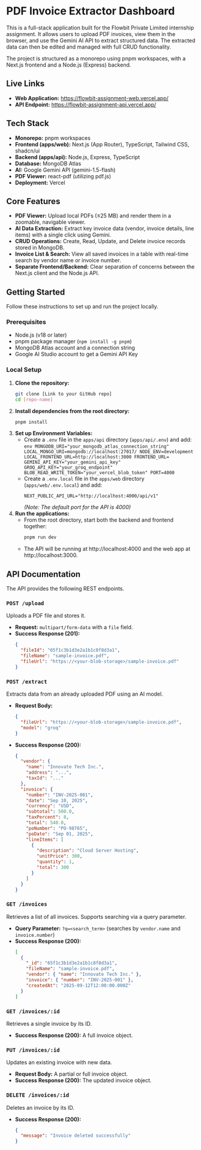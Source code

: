# PDF Invoice Extractor Dashboard

This is a full-stack application built for the Flowbit Private Limited internship assignment. It allows users to upload PDF invoices, view them in the browser, and use the Gemini AI API to extract structured data. The extracted data can then be edited and managed with full CRUD functionality.

The project is structured as a monorepo using pnpm workspaces, with a Next.js frontend and a Node.js (Express) backend.

## Live Links

- **Web Application:** https://flowbit-assignment-web.vercel.app/
- **API Endpoint:** https://flowbit-assignment-api.vercel.app/

## Tech Stack

- **Monorepo:** pnpm workspaces
- **Frontend (apps/web):** Next.js (App Router), TypeScript, Tailwind CSS, shadcn/ui
- **Backend (apps/api):** Node.js, Express, TypeScript
- **Database:** MongoDB Atlas
- **AI:** Google Gemini API (gemini-1.5-flash)
- **PDF Viewer:** react-pdf (utilizing pdf.js)
- **Deployment:** Vercel

## Core Features

- **PDF Viewer:** Upload local PDFs (≤25 MB) and render them in a zoomable, navigable viewer.
- **AI Data Extraction:** Extract key invoice data (vendor, invoice details, line items) with a single click using Gemini.
- **CRUD Operations:** Create, Read, Update, and Delete invoice records stored in MongoDB.
- **Invoice List & Search:** View all saved invoices in a table with real-time search by vendor name or invoice number.
- **Separate Frontend/Backend:** Clear separation of concerns between the Next.js client and the Node.js API.

## Getting Started

Follow these instructions to set up and run the project locally.

### Prerequisites

- Node.js (v18 or later)
- pnpm package manager (`npm install -g pnpm`)
- MongoDB Atlas account and a connection string
- Google AI Studio account to get a Gemini API Key

### Local Setup

1. **Clone the repository:**
   ```bash
   git clone [Link to your GitHub repo]
   cd [repo-name]
   ```
2. **Install dependencies from the root directory:**
   ```bash
   pnpm install
   ```
3. **Set up Environment Variables:**
   - Create a `.env` file in the `apps/api` directory (`apps/api/.env`) and add:
     `env
MONGODB_URI="your_mongodb_atlas_connection_string"
LOCAL_MONGO_URI=mongodb://localhost:27017/
NODE_ENV=development
LOCAL_FRONTEND_URL=http://localhost:3000
FRONTEND_URL=
GEMINI_API_KEY="your_gemini_api_key"
GROQ_API_KEY="your_groq_endpoint"
BLOB_READ_WRITE_TOKEN="your_vercel_blob_token"
PORT=4000
`
   - Create a `.env.local` file in the `apps/web` directory (`apps/web/.env.local`) and add:
     ```env
     NEXT_PUBLIC_API_URL="http://localhost:4000/api/v1"
     ```
     _(Note: The default port for the API is 4000)_
4. **Run the applications:**
   - From the root directory, start both the backend and frontend together:
     ```bash
     pnpm run dev
     ```
   - The API will be running at http://localhost:4000 and the web app at http://localhost:3000.

## API Documentation

The API provides the following REST endpoints.

### `POST /upload`

Uploads a PDF file and stores it.

- **Request:** `multipart/form-data` with a `file` field.
- **Success Response (201):**
  ```json
  {
    "fileId": "65f1c3b1d3e2a1b1c8f8d3a1",
    "fileName": "sample-invoice.pdf",
    "fileUrl": "https://<your-blob-storage>/sample-invoice.pdf"
  }
  ```

### `POST /extract`

Extracts data from an already uploaded PDF using an AI model.

- **Request Body:**
  ```json
  {
    "fileUrl": "https://<your-blob-storage>/sample-invoice.pdf",
    "model": "groq"
  }
  ```
- **Success Response (200):**
  ```json
  {
    "vendor": {
      "name": "Innovate Tech Inc.",
      "address": "...",
      "taxId": "..."
    },
    "invoice": {
      "number": "INV-2025-001",
      "date": "Sep 10, 2025",
      "currency": "USD",
      "subtotal": 500.0,
      "taxPercent": 8,
      "total": 540.0,
      "poNumber": "PO-98765",
      "poDate": "Sep 01, 2025",
      "lineItems": [
        {
          "description": "Cloud Server Hosting",
          "unitPrice": 300,
          "quantity": 1,
          "total": 300
        }
      ]
    }
  }
  ```

### `GET /invoices`

Retrieves a list of all invoices. Supports searching via a query parameter.

- **Query Parameter:** `?q=<search_term>` (searches by `vendor.name` and `invoice.number`)
- **Success Response (200):**
  ```json
  [
    {
      "_id": "65f1c3b1d3e2a1b1c8f8d3a1",
      "fileName": "sample-invoice.pdf",
      "vendor": { "name": "Innovate Tech Inc." },
      "invoice": { "number": "INV-2025-001" },
      "createdAt": "2025-09-12T12:00:00.000Z"
    }
  ]
  ```

### `GET /invoices/:id`

Retrieves a single invoice by its ID.

- **Success Response (200):** A full invoice object.

### `PUT /invoices/:id`

Updates an existing invoice with new data.

- **Request Body:** A partial or full invoice object.
- **Success Response (200):** The updated invoice object.

### `DELETE /invoices/:id`

Deletes an invoice by its ID.

- **Success Response (200):**
  ```json
  {
    "message": "Invoice deleted successfully"
  }
  ```
